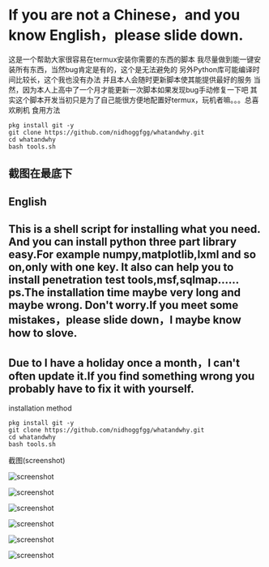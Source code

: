# If you are not a Chinese，and you know English，please slide down.
这是一个帮助大家很容易在termux安装你需要的东西的脚本
我尽量做到能一键安装所有东西，当然bug肯定是有的，这个是无法避免的
另外Python库可能编译时间比较长，这个我也没有办法
并且本人会随时更新脚本使其能提供最好的服务
当然，因为本人上高中了一个月才能更新一次脚本如果发现bug手动修复一下吧
其实这个脚本开发当初只是为了自己能很方便地配置好termux，玩机者嘛。。。总喜欢刷机
食用方法
```
pkg install git -y
git clone https://github.com/nidhoggfgg/whatandwhy.git
cd whatandwhy
bash tools.sh
```
截图在最底下
----
English
----
This is a shell script for installing what you need.
And you can install python three part library easy.For example numpy,matplotlib,lxml and so on,only with one key.
It also can help you to install penetration test tools,msf,sqlmap……
ps.The installation time maybe very long and maybe wrong.
Don't worry.If you meet some mistakes，please slide down，I maybe know how to slove.
------
Due to I have a holiday once a month，I can't often update it.If you find something wrong you probably have to fix it with yourself.
-------
installation method
```
pkg install git -y
git clone https://github.com/nidhoggfgg/whatandwhy.git
cd whatandwhy
bash tools.sh
```

截图(screenshot)

![screenshot](http://upload-images.jianshu.io/upload_images/13567684-da3689557ae2fe47.png?imageMogr2/auto-orient/strip%7CimageView2/2/w/720/q/50)

![screenshot](http://upload-images.jianshu.io/upload_images/13567684-0878c5b0093186a5.png?imageMogr2/auto-orient/strip%7CimageView2/2/w/720/q/50)

![screenshot](http://upload-images.jianshu.io/upload_images/13567684-9569aaae396ba1b1.png?imageMogr2/auto-orient/strip%7CimageView2/2/w/720/q/50)

![screenshot](http://upload-images.jianshu.io/upload_images/13567684-90a5b0dace8af025.png?imageMogr2/auto-orient/strip%7CimageView2/2/w/720/q/50)

![screenshot](http://upload-images.jianshu.io/upload_images/13567684-fdf24bd301124760.png?imageMogr2/auto-orient/strip%7CimageView2/2/w/720/q/50)

![screenshot](http://upload-images.jianshu.io/upload_images/13567684-d120033cf7e5f69f.jpg?imageMogr2/auto-orient/strip%7CimageView2/2/w/720/q/50)

